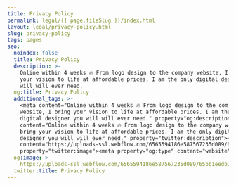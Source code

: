 ```yaml
---
title: Privacy Policy
permalink: legal/{{ page.fileSlug }}/index.html
layout: legal/privacy-policy.html
slug: privacy-policy
tags: pages
seo:
  noindex: false
  title: Privacy Policy
  description: >-
    Online within 4 weeks 🔥 From logo design to the company website, I bring
    your vision to life at affordable prices. I am the only digital designer you
    will will ever need.
  og:title: Privacy Policy
  additional_tags: >-
    <meta content="Online within 4 weeks 🔥 From logo design to the company
    website, I bring your vision to life at affordable prices. I am the only
    digital designer you will will ever need." property="og:description"><meta
    content="Online within 4 weeks 🔥 From logo design to the company website, I
    bring your vision to life at affordable prices. I am the only digital
    designer you will will ever need." property="twitter:description"><meta
    content="https://uploads-ssl.webflow.com/6565594186e587567235d089/65bb1eedb2697d670226ae0e_opengraph.jpg"
    property="twitter:image"><meta property="og:type" content="website">
  og:image: >-
    https://uploads-ssl.webflow.com/6565594186e587567235d089/65bb1eedb2697d670226ae0e_opengraph.jpg
  twitter:title: Privacy Policy
---
```



